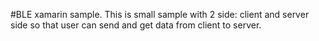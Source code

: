 #BLE xamarin sample.
This is small sample with 2 side: client and server side so that user can send and get data from client to server.
